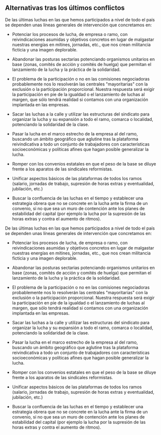## Alternativas tras los últimos conflictos

De las últimas luchas en las que hemos participados a nivel de todo el
país se dependen unas líneas generales de intervención que concretamos
en:

-   Potenciar los procesos de lucha, de empresa o ramo, con
    reivindicaciones asumidas y objetivos concretos en lugar de
    malgastar nuestras energías en mítines, jornadas, etc., que nos
    crean militancia ficticia y una imagen deplorable.

-   Abandonar las posturas sectarias potenciando organismos unitarios en
    base (zonas, comités de acción y comités de huelga) que permitan el
    lanzamiento de la lucha y la práctica de la solidaridad.

-   El problema de la participación o no en las comisiones negociadoras
    probablemente nos lo resolverán las centrales "mayoritarias" con la
    exclusión o la participación proporcional. Nuestra respuesta será
    exigir la participación en pie de la igualdad o el lanzamiento de
    luchas al margen, que sólo tendrá realidad si contamos con una
    organización implantada en las empresas.

-   Sacar las luchas a la calle y utilizar las estructuras del sindicato
    para organizar la lucha y su expansión a todo el ramo, comarca o
    localidad, potenciando la solidaridad de la clase.

-   Pasar la lucha en el marco estrecho de la empresa al del ramo,
    buscando un ámbito geográfico que aglutine tras la plataforma
    reivindicativa a todo un conjunto de trabajadores con
    características socioeconómicas y políticas afines que hagan posible
    generalizar la lucha.

-   Romper con los convenios estatales en que el peso de la base se
    diluye frente a los aparatos de las sindicales reformistas.

-   Unificar aspectos básicos de las plataformas de todos los ramos
    (salario, jornadas de trabajo, supresión de horas extras y
    eventualidad, jubilación, etc.)

-   Buscar la confluencia de las luchas en el tiempo y establecer una
    estrategia obrera que no se concrete en la lucha ante la firma de un
    convenio, si no que sea un muro de contención ante los planes de
    estabilidad del capital (por ejemplo la lucha por la supresión de
    las horas extras y contra el aumento de ritmos).


De las últimas luchas en las que hemos participados a nivel de todo el
país se dependen unas líneas generales de intervención que concretamos
en:

-   Potenciar los procesos de lucha, de empresa o ramo, con
    reivindicaciones asumidas y objetivos concretos en lugar de
    malgastar nuestras energías en mítines, jornadas, etc., que nos
    crean militancia ficticia y una imagen deplorable.

-   Abandonar las posturas sectarias potenciando organismos unitarios en
    base (zonas, comités de acción y comités de huelga) que permitan el
    lanzamiento de la lucha y la práctica de la solidaridad.

-   El problema de la participación o no en las comisiones negociadoras
    probablemente nos lo resolverán las centrales "mayoritarias" con la
    exclusión o la participación proporcional. Nuestra respuesta será
    exigir la participación en pie de la igualdad o el lanzamiento de
    luchas al margen, que sólo tendrá realidad si contamos con una
    organización implantada en las empresas.

-   Sacar las luchas a la calle y utilizar las estructuras del sindicato
    para organizar la lucha y su expansión a todo el ramo, comarca o
    localidad, potenciando la solidaridad de la clase.

-   Pasar la lucha en el marco estrecho de la empresa al del ramo,
    buscando un ámbito geográfico que aglutine tras la plataforma
    reivindicativa a todo un conjunto de trabajadores con
    características socioeconómicas y políticas afines que hagan posible
    generalizar la lucha.

-   Romper con los convenios estatales en que el peso de la base se
    diluye frente a los aparatos de las sindicales reformistas.

-   Unificar aspectos básicos de las plataformas de todos los ramos
    (salario, jornadas de trabajo, supresión de horas extras y
    eventualidad, jubilación, etc.)

-   Buscar la confluencia de las luchas en el tiempo y establecer una
    estrategia obrera que no se concrete en la lucha ante la firma de un
    convenio, si no que sea un muro de contención ante los planes de
    estabilidad del capital (por ejemplo la lucha por la supresión de
    las horas extras y contra el aumento de ritmos).

